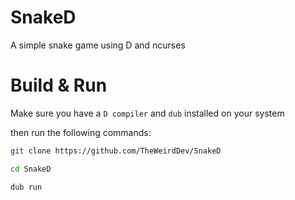 # SnakeD
A simple snake game using D and ncurses

# Build & Run
Make sure you have a `D compiler` and `dub` installed on your system

then run the following commands:

```bash
git clone https://github.com/TheWeirdDev/SnakeD

cd SnakeD

dub run
```